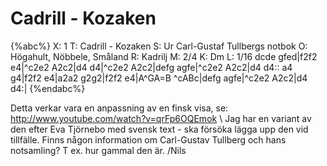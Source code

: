 # Cadrill - Kozaken

{%abc%}
X: 1
T: Cadrill - Kozaken
S: Ur Carl-Gustaf Tullbergs notbok
O: Högahult, Nöbbele, Småland
R: Kadrilj
M: 2/4
K: Dm
L: 1/16
dcde gfed|f2f2 e4|^c2e2 A2c2|d4 d4|^c2e2 A2c2|defg agfe|^c2e2 A2c2|d4 d4::
a4 g4|f2f2 e4|a2a2 g2g2|f2f2 e4|A^GA=B ^cABc|defg agfe|^c2e2 A2c2|d4 d4:| 
{%endabc%}

Detta verkar vara en anpassning av en finsk visa, se: http://www.youtube.com/watch?v=qrFp6OQEmok \\
Jag har en variant av den efter Eva Tjörnebo med svensk text - ska försöka lägga upp den vid tillfälle.
Finns någon information om Carl-Gustav Tullberg och hans notsamling? T ex. hur gammal den är. /Nils

